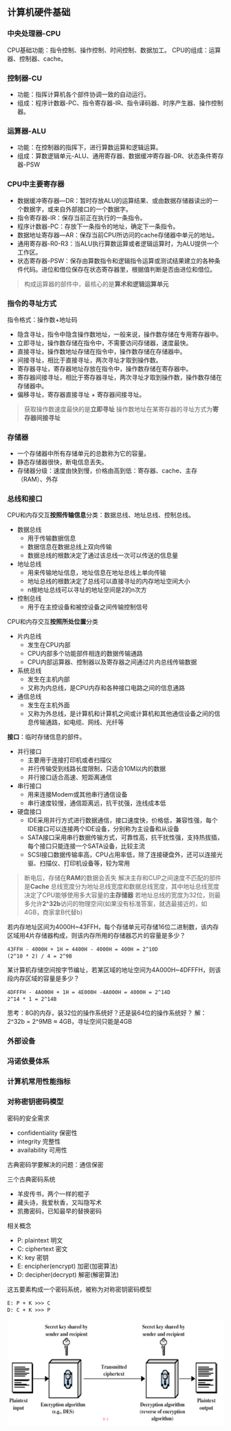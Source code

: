 
## 计算机硬件基础

### 中央处理器-CPU
CPU基础功能：指令控制、操作控制、时间控制、数据加工。
CPU的组成：运算器、控制器、cache。

### 控制器-CU
- 功能：指挥计算机各个部件协调一致的自动运行。
- 组成：程序计数器-PC、指令寄存器-IR、指令译码器、时序产生器、操作控制器。

### 运算器-ALU
- 功能：在控制器的指挥下，进行算数运算和逻辑运算。
- 组成：算数逻辑单元-ALU、通用寄存器、数据缓冲寄存器-DR、状态条件寄存器-PSW

### CPU中主要寄存器
- 数据缓冲寄存器—DR：暂时存放ALU的运算结果、或由数据存储器读出的一个数据字，或来自外部接口的一个数据字。
- 指令寄存器-IR：保存当前正在执行的一条指令。
- 程序计数器-PC：存放下一条指令的地址，确定下一条指令。
- 数据地址寄存器—AR：保存当前CPU所访问的cache存储器中单元的地址。
- 通用寄存器-R0-R3：当ALU执行算数运算或者逻辑运算时，为ALU提供一个工作区。
- 状态寄存器-PSW：保存由算数指令和逻辑指令运算或测试结果建立的各种条件代码。进位和借位保存在状态寄存器里，根据值判断是否由进位和借位。

> 构成运算器的部件中，最核心的是**算术和逻辑运算单元**


### 指令的寻址方式

指令格式：操作数+地址码

- 隐含寻址，指令中隐含操作数地址，一般来说，操作数存储在专用寄存器中。
- 立即寻址，操作数存储在指令中，不需要访问存储器，速度最快。
- 直接寻址，操作数地址存储在指令中，操作数存储在存储器中。
- 间接寻址，相比于直接寻址，两次寻址才取到操作数。
- 寄存器寻址，寄存器地址存放在指令中，操作数存储在寄存器中。
- 寄存器间接寻址，相比于寄存器寻址，两次寻址才取到操作数，操作数存储在存储器中。
- 偏移寻址，寄存器直接寻址 + 寄存器间接寻址。

> 获取操作数速度最快的是**立即寻址**
> 操作数地址在某寄存器的寻址方式为**寄存器间接寻址**

### 存储器

- 一个存储器中所有存储单元的总数称为它的容量。
- 静态存储器很快，断电信息丢失。
- 存储器分级：速度由快到慢，价格由高到低：寄存器、cache、主存（RAM）、外存


### 总线和接口

CPU和内存交互**按照传输信息**分类：数据总线、地址总线、控制总线。
- 数据总线
  - 用于传输数据信息
  - 数据信息在数据总线上双向传输
  - 数据总线的根数决定了通过该总线一次可以传送的信息量
- 地址总线
  - 用来传输地址信息，地址信息在地址总线上单向传输
  - 地址总线的根数决定了总线可以直接寻址的内存地址空间大小
  - n根地址总线可以寻址的地址空间是2的n次方
- 控制总线
  - 用于在主控设备和被控设备之间传输控制信号

CPU和内存交互**按照所处位置**分类
- 片内总线
  - 发生在CPU内部
  - CPU内部多个功能部件相连的数据传输通路
  - CPU内部运算器、控制器以及寄存器之间通过片内总线传输数据
- 系统总线
  - 发生在主机内部
  - 又称为内总线，是CPU内存和各种接口电路之间的信息通路
- 通信总线
  - 发生在主机外面
  - 又称为外总线，是计算机和计算机之间或计算机和其他通信设备之间的信息传输通路，如电缆、网线、光纤等

**接口**：临时存储信息的部件。
- 并行接口
  - 主要用于连接打印机或者扫描仪
  - 并行传输受到线路长度限制，只适合10M以内的数据
  - 并行接口适合高速、短距离通信
- 串行接口
  - 用来连接Modem或其他串行通信设备
  - 串行速度较慢，通信距离远，抗干扰强，连线成本低
- 硬盘接口
  - IDE采用并行方式进行数据通信，接口速度快，价格低，兼容性强，每个IDE接口可以连接两个IDE设备，分别称为主设备和从设备
  - SATA接口采用串行数据传输方式，可靠性高，抗干扰性强，支持热拔插，每个接口只能连接一个SATA设备，比较主流
  - SCSI接口数据传输率高，CPU占用率低，除了连接硬盘外，还可以连接光驱、扫描仪、打印机设备等，较为常用

> 断电后，存储在**RAM**的数据会丢失
> 解决主存和CUP之间速度不匹配的部件是**Cache**
> 总线宽度分为地址总线宽度和数据总线宽度，其中地址总线宽度决定了CPU能够使用多大容量的**主存储器**
> 若地址总线的宽度为32位，则最多允许**2^32b**访问的物理空间(如果没有标准答案，就选最接近的，如4GB，商家拿B代替b)

若内存地址区间为4000H~43FFH，每个存储单元可存储16位二进制数，该内存区域用4片存储器构成，则该内存所用的存储器芯片的容量是多少？
```shell
43FFH - 4000H + 1H = 4400H - 4000H = 400H = 2^10D
(2^10 * 2) / 4 = 2^9B
```

某计算机存储空间按字节编址，若某区域的地址空间为4A000H~4DFFFH，则该段内存区域的容量是多少？
```shell
4DFFFH - 4A000H + 1H = 4E000H -4A000H = 4000H = 2^14D
2^14 * 1 = 2^14B
```

思考：8G的内存，装32位的操作系统好？还是装64位的操作系统好？
解：2^32b = 2^9MB ≈ 4GB，寻址空间只能是4GB

### 外部设备

### 冯诺依曼体系

### 计算机常用性能指标




### 对称密钥密码模型
密码的安全需求
- confidentiality 保密性
- integrity 完整性
- availability 可用性

古典密码学要解决的问题：通信保密

三个古典密码系统
- 羊皮传书，两个一样的棍子
- 藏头诗，我爱秋香，又叫隐写术
- 凯撒密码，已知最早的替换密码

相关概念
- P: plaintext 明文
- C: ciphertext 密文
- K: key 密钥
- E: encipher(encrypt) 加密(加密算法)
- D: decipher(decrypt) 解密(解密算法)

这五要素构成一个密码系统，被称为对称密钥密码模型
```
E: P + K >>> C 
D: C + K >>> P 
```

![](../img/4-1.png)

